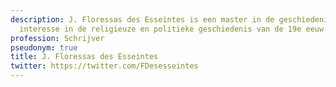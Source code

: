 ```yaml
---
description: J. Floressas des Esseintes is een master in de geschiedenis en heeeft
  interesse in de religieuze en politieke geschiedenis van de 19e eeuw.
profession: Schrijver
pseudonym: true
title: J. Floressas des Esseintes
twitter: https://twitter.com/FDesesseintes
---
```

